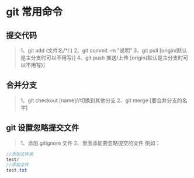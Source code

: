 # git 常用命令

## 提交代码

> 1、git add (文件名/\*/.)
> 2、git commit -m "说明"
> 3、git pull [origin(默认是主分支时可以不用写)]
> 4、git push 推送/上传 [origin(默认是主分支时可以不用写)]

## 合并分支

> 1、git checkout [name]//切换到其他分支
> 2、git merge [要合并分支的名字]

## git 设置忽略提交文件

> 1、添加.gitignore 文件
> 2、里面添加要忽略提交的文件
> 例如：

```java
//添加文件夹
test/
//添加文件
test.txt
```

